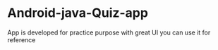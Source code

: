 # Android-java-Quiz-app
App is developed for practice purpose with great UI you can use it for reference
